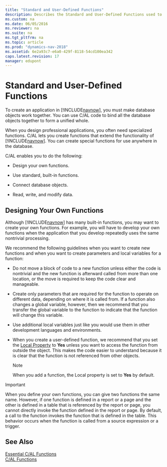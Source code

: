 ```yaml
---
title: "Standard and User-Defined Functions"
description: Describes the Standard and User-Defined Functions used to create an application in navnow, in which you must make database objects work together.
ms.custom: na
ms.date: 06/05/2016
ms.reviewer: na
ms.suite: na
ms.tgt_pltfrm: na
ms.topic: article
ms.prod: "dynamics-nav-2018"
ms.assetid: 6e2a93c7-e6a0-429f-8118-54cd100ea342
caps.latest.revision: 17
manager: edupont
---
```

# Standard and User-Defined Functions
To create an application in [!INCLUDE[navnow](includes/navnow_md.md)], you must make database objects work together. You can use C/AL code to bind all the database objects together to form a unified whole.  

 When you design professional applications, you often need specialized functions. C/AL lets you create functions that extend the functionality of [!INCLUDE[navnow](includes/navnow_md.md)]. You can create special functions for use anywhere in the database.  

 C/AL enables you to do the following:  

-   Design your own functions.  

-   Use standard, built-in functions.  

-   Connect database objects.  

-   Read, write, and modify data.  

## Designing Your Own Functions  
 Although [!INCLUDE[navnow](includes/navnow_md.md)] has many built-in functions, you may want to create your own functions. For example, you will have to develop your own functions when the application that you develop repeatedly uses the same nontrivial processing.  

 We recommend the following guidelines when you want to create new functions and when you want to create parameters and local variables for a function:  

-   Do not move a block of code to a new function unless either the code is nontrivial and the new function is afterward called from more than one location, or the move is required to keep the code clear and manageable.  

-   Create only parameters that are required for the function to operate on different data, depending on where it is called from. If a function also changes a global variable, however, then we recommend that you transfer the global variable to the function to indicate that the function will change this variable.  

-   Use additional local variables just like you would use them in other development languages and environments.  

-   When you create a user-defined function, we recommend that you set the [Local Property](Local-Property.md) to **Yes** unless you want to access the function from outside the object. This makes the code easier to understand because it is clear that the function is not referenced from other objects.  

    > [!NOTE]  
    >  When you add a function, the Local property is set to **Yes** by default.  

> [!IMPORTANT]  
>  When you define your own functions, you can give two functions the same name. However, if one function is defined in a report or a page and the other is defined in a table that is referenced by the report or page, you cannot directly invoke the function defined in the report or page. By default, a call to the function invokes the function that is defined in the table. This behavior occurs when the function is called from a source expression or a trigger.  

## See Also  
 [Essential C/AL Functions](Essential-C-AL-Functions.md)   
 [C/AL Functions](C-AL-Functions.md)
